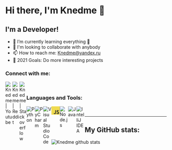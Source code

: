 # Hi there, I'm Knedme 👋

## I'm a Developer!

-   🌱 I’m currently learning everything 🤣
-   👯 I'm looking to collaborate with anybody
-   📫 How to reach me: Knedme@yandex.ru
-   🥅 2021 Goals: Do more interesting projects

### Connect with me:

[<img align="left" alt="Knedme | Youtube" width="22px" src="https://cdn.jsdelivr.net/npm/simple-icons@v3/icons/youtube.svg" />](https://www.youtube.com/channel/UChV57pcW59rzopsPx1glDTw)
[<img align="left" alt="Knedme | Reddit" width="22px" src="https://cdn.jsdelivr.net/npm/simple-icons@3.13.0/icons/reddit.svg" />](https://www.reddit.com/user/knedme)
[<img align="left" alt="Knedme | Stackoverflow" width="22px" src="https://cdn.jsdelivr.net/npm/simple-icons@3.13.0/icons/stackoverflow.svg" />](https://stackoverflow.com/users/16582988/knedme)

<br />

### Languages and Tools:

[<img align="left" alt="Python" width="26px" src="https://upload.wikimedia.org/wikipedia/commons/thumb/c/c3/Python-logo-notext.svg/2048px-Python-logo-notext.svg.png" />](https://www.python.org/)
[<img align="left" alt="PyCharm" width="26px" src="https://upload.wikimedia.org/wikipedia/commons/thumb/1/1d/PyCharm_Icon.svg/1024px-PyCharm_Icon.svg.png" />](https://www.jetbrains.com/pycharm/)
[<img align="left" alt="Visual Studio Code" width="26px" src="https://upload.wikimedia.org/wikipedia/commons/thumb/9/9a/Visual_Studio_Code_1.35_icon.svg/1024px-Visual_Studio_Code_1.35_icon.svg.png" />](https://code.visualstudio.com/)
[<img align="left" alt="JavaScript" width="26px" src="https://raw.githubusercontent.com/github/explore/80688e429a7d4ef2fca1e82350fe8e3517d3494d/topics/javascript/javascript.png" />](https://www.javascript.com/)
[<img align="left" alt="Node.js" width="26px" src="https://cdn.iconscout.com/icon/free/png-256/node-js-1-1174935.png" />](https://nodejs.org/en/)
[<img align="left" alt="Java" width="26px" src="https://cdn-icons-png.flaticon.com/512/226/226777.png"/>](https://java.com/)
[<img align="left" alt="IntelliJ IDEA" width="26px" src="https://upload.wikimedia.org/wikipedia/commons/thumb/9/9c/IntelliJ_IDEA_Icon.svg/2048px-IntelliJ_IDEA_Icon.svg.png" />](https://www.jetbrains.com/idea/)

<br />

---

## My GitHub stats:

![Knedme github stats](https://github-readme-stats.vercel.app/api?username=Knedme)
